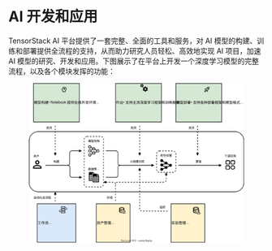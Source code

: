# AI 开发和应用

TensorStack AI 平台提供了一套完整、全面的工具和服务，对 AI 模型的构建、训练和部署提供全流程的支持，从而助力研究人员轻松、高效地实现 AI 项目，加速 AI 模型的研究、开发和应用。下图展示了在平台上开发一个深度学习模型的完整流程，以及各个模块发挥的功能：

<figure>
  <img alt="ai-development" src="../assets/modules/ai-development.drawio.svg" />
</figure>
